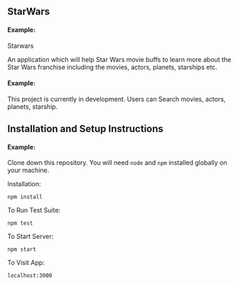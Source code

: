 ## StarWars

#### Example:

Starwars 

An application which will help Star Wars movie buffs to learn more about the Star Wars franchise including the movies, actors, planets, starships etc.


#### Example:

This project is currently in development. Users can Search movies, actors, planets, starship.

## Installation and Setup Instructions

#### Example:  

Clone down this repository. You will need `node` and `npm` installed globally on your machine.  

Installation:

`npm install`  

To Run Test Suite:  

`npm test`  

To Start Server:

`npm start`  

To Visit App:

`localhost:3000`  
